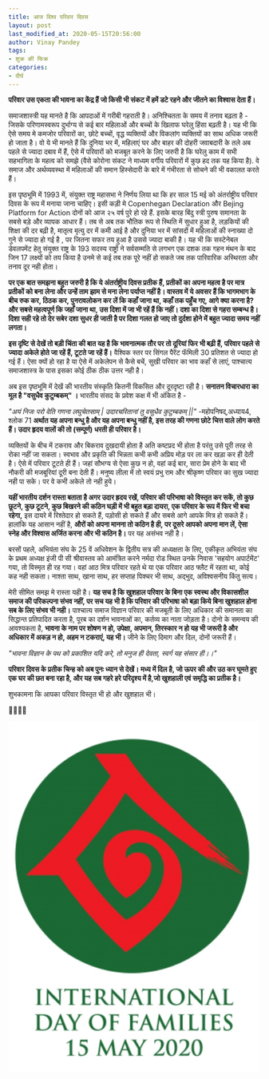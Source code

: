 ```yaml
---
title: आज विश्व परिवार दिवस
layout: post
last_modified_at: 2020-05-15T20:56:00
author: Vinay Pandey
tags:
- शुक्र की फिक्र
categories:
- दीर्घ
---
```

**परिवार उस एकता की भावना का केंद्र हैं जो किसी भी संकट में हमें डटे रहने और जीतने का विश्वास देता हैं।**

समाजशास्त्री यह मानते है कि आपदाओं में गरीबी गहराती है। अनिश्चितता के समय में तनाव बढ़ता है - जिसके परिणामस्वरूप दुर्भाग्य से कई बार महिलाओं और बच्चों के खिलाफ घरेलु हिंसा बढ़ती है। यह भी कि ऐसे समय मे कमजोर परिवारों का, छोटे बच्चों, वृद्ध व्यक्तियों और विकलांग व्यक्तियों का साथ  अधिक जरूरी हो जाता है। वो ये भी मानते हैं कि दुनिया भर में, महिलाएं घर और बाहर की दोहरी जवाबदारी के तले अब पहले से ज्यादा दबाव में हैं, ऐसे में परिवारों को मजबूत करने के लिए जरुरी है कि घरेलु काम में सभी सहभागिता के महत्व को समझे (वैसे कोरोना संकट ने माध्यम वर्गीय परिवारों में कुछ हद तक यह किया है). वे समाज और अर्थव्यवस्था में महिलाओं की समान हिस्सेदारी के बारे में गंभीरता से सोचने की भी वकालत करते हैं। 

इस पृष्ठभूमि में 1993 में, संयुक्त राष्ट्र महासभा ने निर्णय लिया था कि हर साल 15 मई को अंतर्राष्ट्रीय परिवार दिवस के रूप में मनाया जाना चाहिए। इसी कड़ी मे Copenhegan Declaration और Bejing Platform for Action दोनों को आज २५ वर्ष पुरे हो रहे हैं. इसके बारह बिंदु स्त्री पुरुष समानता के सबसे बड़े और व्यापक आधार हैं। तब से अब तक भौतिक रूप से स्थिति में सुधार हुआ है, लड़कियों की शिक्षा की दर बढ़ी है, मातृत्व मृत्यु दर में कमी आई है और दुनिया भर में सांसदों में महिलाओं की स्नाख्या दो गुने से ज्यादा हो गई है , पर जितना सफर तय हुआ है उससे ज्यादा बाकी है। यह भी कि सस्टेनेबल डेवलपमेंट हेतु संयुक्त राष्ट्र के 193 सदस्य राष्ट्रों ने सर्वसम्मति से लगभग एक दशक तक गहन मंथन के बाद जिन 17 लक्ष्यों को तय किया है उनमे से कई तब तक पूरे नहीं हो सकते जब तक पारिवारिक अस्थिरता और तनाव दूर नही होता।

**पर एक बात समझना बहुत जरुरी है कि ये अंतर्राष्ट्रीय दिवस प्रतीक हैं, प्रतीकों का अपना महत्व है पर मात्र प्रतीकों को बना लेना और उन्हें ताम झाम से मना लेना पर्याप्त नहीं है। वास्तव में ये अवसर हैं कि भागमभाग के बीच रुक कर, ठिठक कर, पुनरावलोकन कर लें कि कहाँ जाना था, कहाँ तक पहुँच गए, आगे क्या करना है? और सबसे महत्वपूर्ण कि जहाँ जाना था, उस दिशा में जा भी रहें हैं कि नहीं। दशा का दिशा से गहरा सम्बन्ध है। दिशा सही रहे तो देर सबेर दशा सुधर ही जाती है पर दिशा गलत हो जाए तो दुर्दशा होने में बहुत ज्यादा समय नहीं लगता।**

**इस दृष्टि से देखें तो बड़ी चिंता की बात यह है कि भावनात्मक तौर पर तो दूरियां फिर भी बढ़ी हैं,  परिवार पहले से ज्यादा अकेले होते जा रहें हैं, टूटते जा रहें हैं।** वैश्विक स्तर पर सिंगल पैरेंट फॅमिली 30 प्रतिशत से ज्यादा हो गई हैं। ऐसा क्यों हो रहा है या ऐसे में अकेलेपन से कैसे बचें, सुखी परिवार का भाव कहाँ से लाएं, पाश्चात्य समाजशास्त्र के पास इसका कोई ठीक ठीक उत्तर नही है। 

अब इस पृष्ठभूमि  में देखें की भारतीय संस्कृति कितनी विकसित और दूरदृष्टा रही है। **सनातन विचारधारा का मूल है "वसुधैव कुटुम्बकम्" ।** भारतीय संसद के प्रवेश कक्ष में भी अंकित है - 

*"अयं निजः परो वेति गणना लघुचेतसाम् |*
*उदारचरितानां तु वसुधैव कुटुम्बकम् ||"*
-महोपनिषद्,अध्याय4, श्‍लोक 71
**अर्थात यह अपना बन्धु है और यह अपना बन्धु नहीं है, इस तरह की गणना छोटे चित्त वाले लोग करते हैं। उदार हृदय वालों की तो (सम्पूर्ण) धरती ही परिवार है।**

व्यक्तियों के बीच में टकराव और बिकराव दुखदायी होता है अति कष्टप्रद भी होता है परंतु उसे पूरी तरह से रोका नहीं जा सकता। स्वभाव और प्रकृति की भिन्नता कभी कभी अप्रिय मोड़ पर ला कर खड़ा कर ही देती है। ऐसे में परिवार टूटते ही हैं। जहां सौभग्य से ऐसा कुछ न हो, वहां कई बार, सारा प्रेम होने के बाद भी नौकरी की मजबूरियां दूरी बना देती हैं। 
मनुष्य लीला में तो स्वयं प्रभु राम और श्रीकृष्ण परिवार का सुख ज्यादा नही पा सके। पर वे कभी अकेले तो नही हुये। 

**यहीं भारतीय दर्शन रास्ता बताता है अगर उदार ह्रदय रखें, परिवार की परिभाषा को विस्तृत कर सकें, तो कुछ छूटने, कुछ टूटने, कुछ बिखरने की कठिन घड़ी में भी बहुत बड़ा दायरा, एक परिवार के रूप में फिर भी बचा रहेगा,** इस दायरे में रिश्तेदार हो सकते हैं, पड़ोसी हो सकते हैं और सबसे आगे आपके मित्र हो सकते हैं। हालांकि यह आसान नहीं है, **औरों को अपना मानना तो कठिन है ही, पर दूसरे आपको अपना मान लें, ऐसा स्नेह और विश्वास अर्जित करना और भी कठिन है।** पर यह असंभव नही है। 

बरसों पहले, अभियंता संघ के 25 वें अधिवेशन के द्वितीय सत्र की अध्यक्षता के लिए, एकीकृत अभियंता संघ के प्रथम अध्यक्ष इंजी पी सी श्रीवास्तव को आमंत्रित करने नर्मदा रोड स्थित उनके निवास 'सहयोग अपार्टमेंट' गया, तो विस्मृत ही रह गया। वहां आठ मित्र परिवार रहते थे या एक परिवार आठ फ्लैट में रहता था, कोई कह नही सकता। नाश्ता साथ, खाना साथ, हर सप्ताह पिक्चर भी साथ, अद्भुद, अविश्वसनीय किंतु सत्य। 

मेरी सीमित समझ मे रास्ता यही है। **यह सच है कि खुशहाल  परिवार के बिना एक स्वस्थ और विकासशील समाज की परिकल्पना संभव नहीं, पर सच यह भी है कि परिवार की परिभाषा को बड़ा किये बिना खुशहाल होना सब के लिए संभव भी नही।** पाश्चात्य समाज विज्ञान परिवार की मजबूती के लिए अधिकार की समानता का सिद्धान्त प्रतिपादित करता है, पूरब का दर्शन भावनाओं का, कर्तव्य का नाता जोड़ता है। दोनो के समन्वय की आवश्यकता है, **भावना के नाम पर शोषण न हो, उपेक्षा, अपमान, तिरस्कार न हो यह भी जरूरी है और अधिकार में अकड़ न हो, अहम न टकराएं, यह भी।** जीने के लिए दिमाग और दिल, दोनों जरूरी हैं।

*"भावना विज्ञान के पथ को प्रकाशित यदि करे,*
*तो मनुज ही देवता, स्वर्ग यह संसार ही।।"*

**परिवार दिवस के प्रतीक चिन्ह को अब पुनः ध्यान से देखें। मध्य में दिल है, जो ऊपर की और उठ कर घूमते हुए एक घर की छत बना रहा है, और यह सब गहरे हरे परिदृश्य में है,जो खुशहाली एवं समृद्धि का प्रतीक है।**

शुभकामना कि आपका परिवार विस्तृत भी हो और खुशहाल भी। 

🙏🌷🌷🙏


![IMG-20200515-WA0023.jpg](/images/IMG-20200515-WA0023.jpg)


